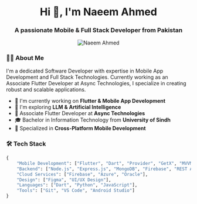 <h1 align="center">Hi 👋, I'm Naeem Ahmed</h1>
<h3 align="center">A passionate Mobile & Full Stack Developer from Pakistan</h3>

<div align="center">
  <img src="https://media.licdn.com/dms/image/D4D16AQH3Ol1vBPMRBQ/profile-displaybackgroundimage-shrink_350_1400/0/1690496143724?e=1725494400&v=beta&t=hpIkA7CxRHGpZM80WJ4nd3LqSxxTd59TNAq1bxYuOGQ" alt="Naeem Ahmed" style="max-width: 100%;">
</div>

### 👨‍💻 About Me

I'm a dedicated Software Developer with expertise in Mobile App Development and Full Stack Technologies. Currently working as an Associate Flutter Developer at Async Technologies, I specialize in creating robust and scalable applications.

- 🔭 I'm currently working on **Flutter & Mobile App Development**
- 🌱 I'm exploring **LLM & Artificial Intelligence**
- 💼 Associate Flutter Developer at **Async Technologies**
- 🎓 Bachelor in Information Technology from **University of Sindh**
- 📱 Specialized in **Cross-Platform Mobile Development**

### 🛠 Tech Stack

```python
{
    "Mobile Development": ["Flutter", "Dart", "Provider", "GetX", "MVVM"],
    "Backend": ["Node.js", "Express.js", "MongoDB", "Firebase", "REST APIs"],
    "Cloud Services": ["Firebase", "Azure", "Oracle"],
    "Design": ["Figma", "UI/UX Design"],
    "Languages": ["Dart", "Python", "JavaScript"],
    "Tools": ["Git", "VS Code", "Android Studio"]
}
